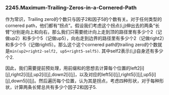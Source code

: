 ### 2245.Maximum-Trailing-Zeros-in-a-Cornered-Path

作为常识，Trailing zero的个数只与因子2和因子5的个数有关。对于任何类型的cornered path，他们都有“拐点”。假设我们考虑这个拐点(i,j)伸出去的两条“长臂”分别是向上和向右，那么我们只需要统计向上走到顶的路径里有多少个2（记做up2）和多少个5（记做up5），向右走到边界的路径里有多少个2（记做right2）和多少个5（记做right5）。那么这个这个cornered path的trailing zero的个数就是```min(up2+right2-self2, up5+right5-self5)```. 其中self2表示(i,j)自身还有多少个2.

因此，我们需要提前预处理，用前缀和的思想去计算每个位置的left2[i][j],right2[i][j],up2[i][j],down2[i][j]，以及对应的left5[i][j],right5[i][j],up5[i][j],down5[i][j]。然后遍历每个位置，认为其是拐点，考虑四种形状，对于每种形状，计算两条长臂总共有多少个因子2和因子5.
